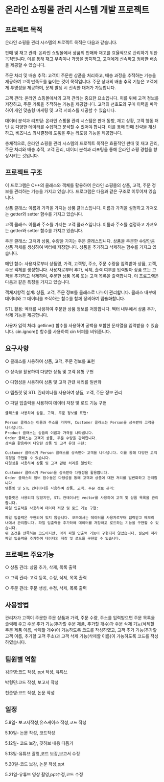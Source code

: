 # 온라인 쇼핑몰 관리 시스템 개발 프로젝트

## 프로젝트 목적

온라인 쇼핑몰 관리 시스템의 프로젝트 목적은 다음과 같습니다.

판매 및 재고 관리: 온라인 쇼핑몰에서 상품의 판매와 재고를 효율적으로 관리하기 위한 목적입니다. 이를 통해 재고 부족이나 과잉을 방지하고, 고객에게 신속하고 정확한 배송을 제공할 수 있습니다.

주문 처리 및 배송 추적: 고객이 주문한 상품을 처리하고, 배송 과정을 추적하는 기능을 제공하여 고객 만족도를 높이는 것이 목적입니다. 주문 상태의 배송 추적 기능은 고객에게 투명성을 제공하며, 문제 발생 시 신속한 대처가 가능합니다.

고객 관리: 온라인 쇼핑몰에서의 고객 관리는 중요한 요소입니다. 이를 위해 고객 정보를 저장하고, 주문 기록을 추적하는 기능을 제공합니다. 고객의 선호도와 구매 이력을 파악하여 개인 맞춤형 마케팅 및 고객 서비스를 제공할 수 있습니다.

데이터 분석과 리포팅: 온라인 쇼핑몰 관리 시스템은 판매 동향, 재고 상황, 고객 행동 패턴 등 다양한 데이터를 수집하고 분석할 수 있어야 합니다. 이를 통해 판매 전략을 개선하고, 비즈니스 의사결정에 도움을 주는 리포팅 기능을 제공합니다.

총체적으로, 온라인 쇼핑몰 관리 시스템의 프로젝트 목적은 효율적인 판매 및 재고 관리, 주문 처리와 배송 추적, 고객 관리, 데이터 분석과 리포팅을 통해 온라인 쇼핑 경험을 향상시키는 것입니다.


## 프로젝트 구조

이 프로그램은 C++의 클래스와 객체를 활용하여 온라인 쇼핑몰의 상품, 고객, 주문 정보를 관리하는 기능을 가지고 있습니다. 프로그램은 다음과 같은 구조로 이루어져 있습니다.

상품 클래스:
이름과 가격을 가지는 상품 클래스입니다.
이름과 가격을 설정하고 가져오는 getter와 setter 함수를 가지고 있습니다.

고객 클래스:
이름과 주소를 가지는 고객 클래스입니다.
이름과 주소를 설정하고 가져오는 getter와 setter 함수를 가지고 있습니다.

주문 클래스:
고객과 상품, 수량을 가지는 주문 클래스입니다.
상품을 주문한 수량만큼 상품 객체를 생성하여 벡터에 저장합니다.
상품을 추가하고 삭제하는 함수를 가지고 있습니다.

메인 함수:
사용자로부터 상품명, 가격, 고객명, 주소, 주문 수량을 입력받아 상품, 고객, 주문 객체를 생성합니다.
사용자로부터 추가, 삭제, 출력 여부를 입력받아 상품 또는 고객을 추가하고 삭제하며, 주문한 상품 목록 또는 고객 목록을 출력합니다.
이 프로그램은 다음과 같은 특징을 가지고 있습니다.

객체지향적 설계:
상품, 고객, 주문 정보를 클래스로 나누어 관리합니다.
클래스 내부에 데이터와 그 데이터를 조작하는 함수를 함께 정의하여 캡슐화합니다.

STL 활용:
벡터를 사용하여 주문한 상품 정보를 저장합니다.
벡터 내부에서 상품 추가, 삭제 기능을 제공합니다.

사용자 입력 처리:
getline() 함수를 사용하여 공백을 포함한 문자열을 입력받을 수 있습니다.
cin.ignore() 함수를 사용하여 cin 버퍼를 비워줍니다.

## 요구사항
○ 클래스를 사용하여 상품, 고객, 주문 정보를 표현

○ 상속을 활용하여 다양한 상품 및 고객 유형 구현

○ 다형성을 사용하여 상품 및 고객 관련 처리를 일반화

○ 템플릿 및 STL 컨테이너를 사용하여 상품, 고객, 주문 정보 관리

○ 파일 입출력을 사용하여 데이터 저장 및 로드 기능 구현

```
클래스를 사용하여 상품, 고객, 주문 정보를 표현:

Person 클래스는 이름과 주소를 가지며, Customer 클래스는 Person을 상속받아 고객을 나타냅니다.
Product 클래스는 상품의 이름과 가격을 나타냅니다.
Order 클래스는 고객과 상품, 주문 수량을 관리합니다.
상속을 활용하여 다양한 상품 및 고객 유형 구현:

Customer 클래스가 Person 클래스를 상속받아 고객을 나타냅니다. 이를 통해 다양한 고객 유형을 구현할 수 있습니다.
다형성을 사용하여 상품 및 고객 관련 처리를 일반화:

Customer 클래스가 Person을 상속받아 다형성을 활용합니다.
Order 클래스의 멤버 함수들은 다형성을 통해 고객과 상품에 대한 처리를 일반화하고 관리합니다.
템플릿 및 STL 컨테이너를 사용하여 상품, 고객, 주문 정보 관리:

템플릿은 사용되지 않았지만, STL 컨테이너인 vector를 사용하여 고객 및 상품 목록을 관리합니다.
파일 입출력을 사용하여 데이터 저장 및 로드 기능 구현:

파일 입출력은 구현되어 있지 않습니다. 코드에서는 데이터를 사용자로부터 입력받고 메모리 내에서 관리합니다. 파일 입출력을 추가하여 데이터를 저장하고 로드하는 기능을 구현할 수 있습니다.
위 조건을 만족하는 코드이지만, 아직 파일 입출력 기능이 구현되지 않았습니다. 필요에 따라 파일 입출력을 추가하여 데이터의 저장 및 로드를 구현할 수 있습니다.
```

## 프로젝트 주요기능
○ 상품 관리: 상품 추가, 삭제, 목록 출력

○ 고객 관리: 고객 등록, 수정, 삭제, 목록 출력

○ 주문 관리: 주문 생성, 수정, 삭제, 목록 출력

## 사용방법
관리자가 고객이 주문한 주문 상품과 가격, 주문 수량, 주소를 입력받으면 주문 목록을 출력해 주고 주문 추가 기능(추가할 주문 제품, 추가할 개수)과 주문 삭제 기능(삭제할 주문 제품 이름, 삭제할 개수)이 가능하도록 코드를 작성하였고, 고객 추가 기능(추가할 고객 이름, 추가할 고객 주소)과 고객 삭제 기능(삭제할  이름)이 가능하도록 코드를 작성하였습니다.

## 팀원별 역할
김준영:코드 작성, ppt 작성, 유튜브 

박형민:코드 작성, 보고서 작성

천준영:코드 작성, 논문 작성

## 일정
5.8일- 보고서작성,유스케이스 작성,코드 작성

5.10일- 논문 작성, 코드작성

5.12일- 코드 보강, 깃허브 내용 다듬기

5.13일-유튜브 촬영,코드 보강,보고서 수정

5.20일-코드 보강, 논문 작성,ppt 

5.21일-유튜브 영상 촬영,ppt수정,코드 수정

